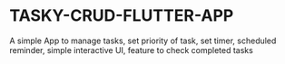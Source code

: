 # TASKY-CRUD-FLUTTER-APP
 A simple App to manage tasks, set priority of task, set timer, scheduled reminder, simple interactive UI, feature to check completed tasks
